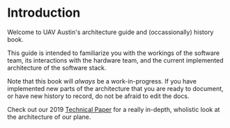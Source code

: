 # Introduction

Welcome to UAV Austin's architecture guide and (occassionally) history book.

This guide is intended to familiarize you with the workings of the software team, its interactions with the hardware team, and the current implemented architecture of the software stack.

Note that this book will *always* be a work-in-progress. If you have implemented new parts of the architecture that you are ready to document, or have new history to record, do not be afraid to edit the docs.

Check out our 2019 [Technical Paper](https://docs.google.com/document/d/1cukH_5obn0dbvtqm8swrvJMw136q-smBsOf-7hlikVU/edit?usp=sharing) for a really in-depth, wholistic look at the architecture of our plane.  
